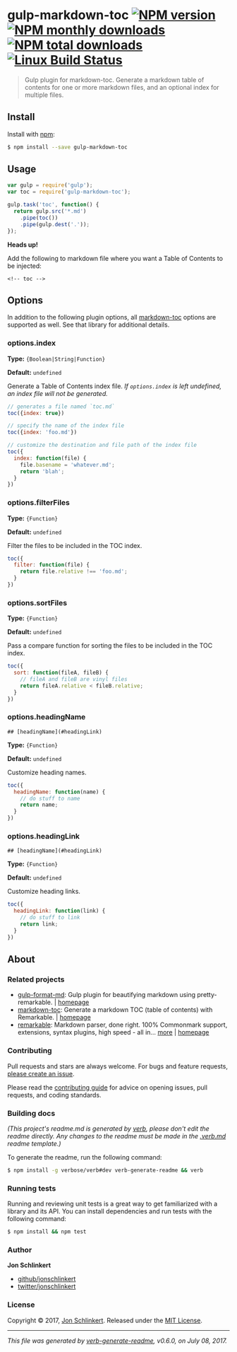 # gulp-markdown-toc [![NPM version](https://img.shields.io/npm/v/gulp-markdown-toc.svg?style=flat)](https://www.npmjs.com/package/gulp-markdown-toc) [![NPM monthly downloads](https://img.shields.io/npm/dm/gulp-markdown-toc.svg?style=flat)](https://npmjs.org/package/gulp-markdown-toc) [![NPM total downloads](https://img.shields.io/npm/dt/gulp-markdown-toc.svg?style=flat)](https://npmjs.org/package/gulp-markdown-toc) [![Linux Build Status](https://img.shields.io/travis/jonschlinkert/gulp-markdown-toc.svg?style=flat&label=Travis)](https://travis-ci.org/jonschlinkert/gulp-markdown-toc)

> Gulp plugin for markdown-toc. Generate a markdown table of contents for one or more markdown files, and an optional index for multiple files.

## Install

Install with [npm](https://www.npmjs.com/):

```sh
$ npm install --save gulp-markdown-toc
```

## Usage

```js
var gulp = require('gulp');
var toc = require('gulp-markdown-toc');

gulp.task('toc', function() {
  return gulp.src('*.md')
    .pipe(toc())
    .pipe(gulp.dest('.'));
});
```

**Heads up!**

Add the following to markdown file where you want a Table of Contents to be injected:

```
<!-- toc -->
```

## Options

In addition to the following plugin options, all [markdown-toc](https://github.com/jonschlinkert/markdown-toc) options are supported as well. See that library for additional details.

### options.index

**Type:** `{Boolean|String|Function}`

**Default:** `undefined`

Generate a Table of Contents index file. _If `options.index` is left undefined, an index file will not be generated._

```js
// generates a file named `toc.md`
toc({index: true})

// specify the name of the index file
toc({index: 'foo.md'})

// customize the destination and file path of the index file
toc({
  index: function(file) {
    file.basename = 'whatever.md';
    return 'blah';
  }
})
```

### options.filterFiles

**Type:** `{Function}`

**Default:** `undefined`

Filter the files to be included in the TOC index.

```js
toc({
  filter: function(file) {
    return file.relative !== 'foo.md';
  }
})
```

### options.sortFiles

**Type:** `{Function}`

**Default:** `undefined`

Pass a compare function for sorting the files to be included in the TOC index.

```js
toc({
  sort: function(fileA, fileB) {
    // fileA and fileB are vinyl files
    return fileA.relative < fileB.relative;
  }
})
```

### options.headingName

```
## [headingName](#headingLink)
```

**Type:** `{Function}`

**Default:** `undefined`

Customize heading names.

```js
toc({
  headingName: function(name) {
    // do stuff to name
    return name;
  }
})
```

### options.headingLink

```
## [headingName](#headingLink)
```

**Type:** `{Function}`

**Default:** `undefined`

Customize heading links.

```js
toc({
  headingLink: function(link) {
    // do stuff to link
    return link;
  }
})
```

## About

### Related projects

* [gulp-format-md](https://www.npmjs.com/package/gulp-format-md): Gulp plugin for beautifying markdown using pretty-remarkable. | [homepage](https://github.com/jonschlinkert/gulp-format-md "Gulp plugin for beautifying markdown using pretty-remarkable.")
* [markdown-toc](https://www.npmjs.com/package/markdown-toc): Generate a markdown TOC (table of contents) with Remarkable. | [homepage](https://github.com/jonschlinkert/markdown-toc "Generate a markdown TOC (table of contents) with Remarkable.")
* [remarkable](https://www.npmjs.com/package/remarkable): Markdown parser, done right. 100% Commonmark support, extensions, syntax plugins, high speed - all in… [more](https://github.com/jonschlinkert/remarkable) | [homepage](https://github.com/jonschlinkert/remarkable "Markdown parser, done right. 100% Commonmark support, extensions, syntax plugins, high speed - all in one.")

### Contributing

Pull requests and stars are always welcome. For bugs and feature requests, [please create an issue](../../issues/new).

Please read the [contributing guide](.github/contributing.md) for advice on opening issues, pull requests, and coding standards.

### Building docs

_(This project's readme.md is generated by [verb](https://github.com/verbose/verb-generate-readme), please don't edit the readme directly. Any changes to the readme must be made in the [.verb.md](.verb.md) readme template.)_

To generate the readme, run the following command:

```sh
$ npm install -g verbose/verb#dev verb-generate-readme && verb
```

### Running tests

Running and reviewing unit tests is a great way to get familiarized with a library and its API. You can install dependencies and run tests with the following command:

```sh
$ npm install && npm test
```

### Author

**Jon Schlinkert**

* [github/jonschlinkert](https://github.com/jonschlinkert)
* [twitter/jonschlinkert](https://twitter.com/jonschlinkert)

### License

Copyright © 2017, [Jon Schlinkert](https://github.com/jonschlinkert).
Released under the [MIT License](LICENSE).

***

_This file was generated by [verb-generate-readme](https://github.com/verbose/verb-generate-readme), v0.6.0, on July 08, 2017._